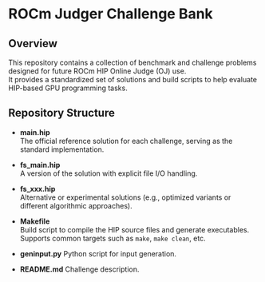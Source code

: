 # ROCm Judger Challenge Bank

## Overview
This repository contains a collection of benchmark and challenge problems designed for future ROCm HIP Online Judge (OJ) use.  
It provides a standardized set of solutions and build scripts to help evaluate HIP-based GPU programming tasks.

## Repository Structure
- **main.hip**  
  The official reference solution for each challenge, serving as the standard implementation.

- **fs_main.hip**  
  A version of the solution with explicit file I/O handling.

- **fs_xxx.hip**  
  Alternative or experimental solutions (e.g., optimized variants or different algorithmic approaches).  

- **Makefile**  
  Build script to compile the HIP source files and generate executables.  
  Supports common targets such as `make`, `make clean`, etc.

- **geninput.py**
  Python script for input generation.

- **README.md**
  Challenge description.
